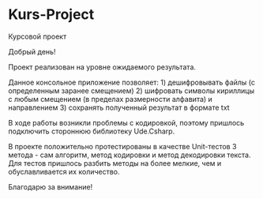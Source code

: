 # Kurs-Project
Курсовой проект

Добрый день!

Проект реализован на уровне ожидаемого результата.

Данное консольное приложение позволяет:
	1) дешифровывать файлы (с определенным заранее смещением)
	2) шифровать символы кириллицы с любым смещением (в пределах размерности алфавита) и направлением
	3) сохранять полученный результат в формате txt

В ходе работы возникли проблемы с кодировкой, поэтому пришлось подключить стороннюю библиотеку Ude.Csharp.

В проекте положительно протестированы в качестве Unit-тестов 3 метода - сам алгоритм, метод кодировки и метод декодировки текста. Для тестов пришлось разбить методы на более мелкие, чем и обуславливается их количество.

Благодарю за внимание!

